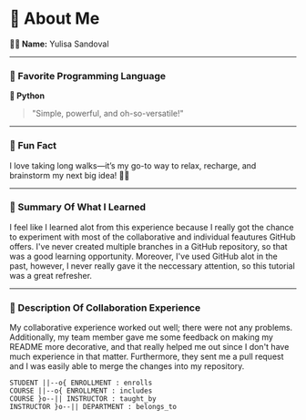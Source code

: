 ﻿# 🌟 About Me

**👩‍💻 Name:** Yulisa Sandoval  

---

### 🚀 Favorite Programming Language  
**🐍 Python**  
> "Simple, powerful, and oh-so-versatile!"

---

### 🎉 Fun Fact  
I love taking long walks—it’s my go-to way to relax, recharge, and brainstorm my next big idea! 🧠✨  

---

### 🌈 Summary Of What I Learned
I feel like I learned alot from this experience because I really got the chance to experiment with
most of the collaborative and individual feautures GitHub offers. I've never created multiple branches in a
GitHub repository, so that was a good learning opportunity. Moreover, I've used GitHub alot in the past,
however, I never really gave it the neccessary attention, so this tutorial was a great refresher.

---
### 🌈 Description Of Collaboration Experience
My collaborative experience worked out well; there were not any problems. Additionally,
my team member gave me some feedback on making my README more decorative, and that really 
helped me out since I don't have much experience in that matter. Furthermore, they sent me
a pull request and I was easily able to merge the changes into my repository.


    
    STUDENT ||--o{ ENROLLMENT : enrolls
    COURSE ||--o{ ENROLLMENT : includes
    COURSE }o--|| INSTRUCTOR : taught_by
    INSTRUCTOR }o--|| DEPARTMENT : belongs_to
